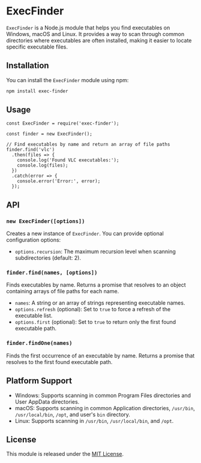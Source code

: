 # ExecFinder

`ExecFinder` is a Node.js module that helps you find executables on Windows, macOS and Linux. It provides a way to scan through common directories where executables are often installed, making it easier to locate specific executable files.

## Installation

You can install the `ExecFinder` module using npm:

```sh
npm install exec-finder
```

## Usage

```
const ExecFinder = require('exec-finder');

const finder = new ExecFinder();

// Find executables by name and return an array of file paths
finder.find('vlc')
  .then(files => {
    console.log('Found VLC executables:');
    console.log(files);
  })
  .catch(error => {
    console.error('Error:', error);
  });
```

## API

### `new ExecFinder([options])`

Creates a new instance of `ExecFinder`. You can provide optional configuration options:

- `options.recursion`: The maximum recursion level when scanning subdirectories (default: 2).

### `finder.find(names, [options])`

Finds executables by name. Returns a promise that resolves to an object containing arrays of file paths for each name.

- `names`: A string or an array of strings representing executable names.
- `options.refresh` (optional): Set to `true` to force a refresh of the executable list.
- `options.first` (optional): Set to `true` to return only the first found executable path.

### `finder.findOne(names)`

Finds the first occurrence of an executable by name. Returns a promise that resolves to the first found executable path.


## Platform Support

- Windows: Supports scanning in common Program Files directories and User AppData directories.
- macOS: Supports scanning in common Application directories, `/usr/bin`, `/usr/local/bin`, `/opt`, and user's `bin` directory.
- Linux: Supports scanning in `/usr/bin`, `/usr/local/bin`, and `/opt`.

## License

This module is released under the [MIT License](https://opensource.org/licenses/MIT).

